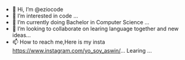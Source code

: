 - 👋 Hi, I’m @eziocode
- 👀 I’m interested in code ...
- 🌱 I’m currently doing Bachelor in Computer Science ...
- 💞️ I’m looking to collaborate on learing language together and new ideas...
- 📫 How to reach me,Here is my insta https://www.instagram.com/yo_soy_aswin/...
 Learing ...

<!---
eziocode/eziocode is a ✨ special ✨ repository because its `README.md` (this file) appears on your GitHub profile.
You can click the Preview link to take a look at your changes.
--->
